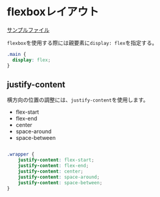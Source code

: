 # flexboxレイアウト

[サンプルファイル](../content/flex-layout.html)

`flexbox`を使用する際には親要素に`display: flex`を指定する。

```css
.main {
  display: flex;
}
```

## justify-content

横方向の位置の調整には、`justify-content`を使用します。

- flex-start
- flex-end
- center
- space-around
- space-between

```css

.wrapper {
    justify-content: flex-start;
    justify-content: flex-end;    
    justify-content: center;
    justify-content: space-around;
    justify-content: space-between;
}

```

